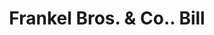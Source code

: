 ---
doi: 10.7916/D83V0V9Z
date_other: '1900'
date_other_textual: 1900-1909
form: printed ephemera
genre:
- Invoices
name:
- Frankel Bros. & Co.
object_in_context_url: https://biggert.cul.columbia.edu/items/view/ave_biggert_01184
subject_hierarchical_geographic:
- Rochester, New York, United States
subject_name:
- Frankel Bros. & Co.
title: Frankel Bros. & Co.. Bill
sort_title: Frankel Bros. & Co.. Bill
call_number: ave_biggert_01184
coordinates:
- 43.16555555555556,-77.61138888888888
pid: ave_biggert_01184
identifiers: ave_biggert_01184
permalink: /biggert/ave_biggert_01184/
layout: iiif-image-page
---